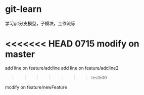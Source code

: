 # git-learn
学习git分支模型，子模块，工作流等

<<<<<<< HEAD
0715 modify on master
=======
add line on feature/addline
add line on feature/addline2
>>>>>>> test500

modify on feature/newFeature
